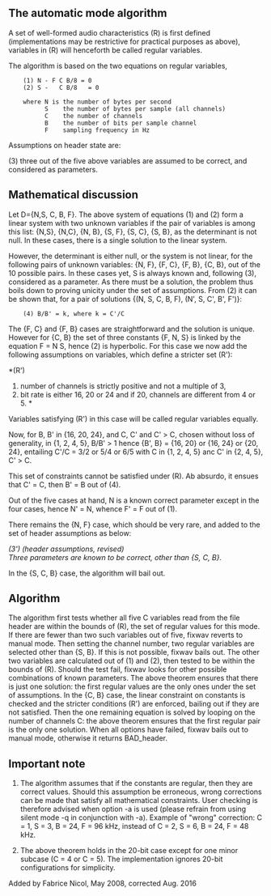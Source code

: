 
The automatic mode algorithm
----------------------------

A set of well-formed audio characteristics (R) is first defined (implementations
may be restrictive for practical purposes as above), variables in (R) will henceforth be called regular
variables.

The algorithm is based on the two equations on regular variables,

        (1) N - F C B/8 = 0
        (2) S -   C B/8   = 0

        where N is the number of bytes per second
              S    the number of bytes per sample (all channels)
              C    the number of channels
              B    the number of bits per sample channel
              F    sampling frequency in Hz

Assumptions on header state are:

(3) three out of the five above variables are assumed to be correct, and considered as parameters.


Mathematical discussion
-----------------------

Let D={N,S, C, B, F}. The above system of equations (1) and (2) form a linear system with two
unknown variables if the pair of variables is among this list:
{N,S}, {N,C}, {N, B}, {S, F}, {S, C}, {S, B}, as the determinant is not null.
In these cases, there is a single solution to the linear system.

However, the determinant is either null, or the system is not linear, for the following pairs of
unknown variables:
{N, F}, {F, C}, {F, B}, {C, B}, out of the 10 possible pairs.
In these cases yet, S is always known and, following (3), considered as a parameter.
As there must be a solution, the problem thus boils down to proving unicity under the set of assumptions.
From (2) it can be shown that, for a pair of solutions {(N, S, C, B, F), (N', S, C', B', F')}:

        (4) B/B' = k, where k = C'/C

The {F, C} and {F, B} cases are straightforward and the solution is unique. However for {C, B} the set
of three constants {F, N, S} is linked by the equation F = N S, hence (2) is hyperbolic.
For this case we now add the following assumptions on variables, which define a stricter set (R'):   
      
*(R')     
1. number of channels is strictly positive and not a multiple of 3,      
2. bit rate is either 16, 20 or 24 and if 20, channels are different from 4 or 5.     *
    
Variables satisfying (R') in this case will be called regular variables equally.   

Now,   for B, B' in {16, 20, 24}, and C, C' and C' > C, chosen without loss of generality, in {1, 2, 4, 5},
B/B' > 1 hence {B', B} = {16, 20} or {16, 24} or {20, 24}, entailing C'/C = 3/2 or 5/4 or 6/5
with C in {1, 2, 4, 5} anc C' in {2, 4, 5}, C' > C.

This set of constraints cannot be satisfied under (R). Ab absurdo, it ensues that C' = C, then B' = B
out of (4).

Out of the five cases at hand, N is a known correct parameter except in the four cases, hence N' = N,
whence F' = F out of (1).

There remains the {N, F} case, which should be very rare, and added to the set of header assumptions as below:    

*(3') (header assumptions, revised)       
Three parameters are known to be correct, other than {S, C, B}.*    

In the {S, C, B} case, the algorithm will bail out.

Algorithm
---------

The algorithm first tests whether all five C variables read from the file header are within the bounds
of (R), the set of regular values for this mode. If there are fewer than two such variables out of five,
fixwav reverts to manual mode.
Then setting the channel number, two regular variables are selected other than {S, B}.
If this is not possible,  fixwav bails out.
The other two variables are calculated out of (1) and (2), then tested to be within the bounds of (R).
Should the test fail, fixwav looks for other possible combinations of known parameters.
The above theorem ensures that there is just one solution: the first regular values are the only ones
under the set of assumptions.
In the {C, B} case, the linear constraint on constants is checked and the stricter conditions (R') are
enforced, bailing out if they are not satisfied. Then the one remaining equation is solved by looping
on the number of channels C: the above theorem ensures that the first regular pair is the only one solution.
When all options have failed, fixwav bails out to manual mode, otherwise it returns BAD_header.

Important note
--------------

1. The algorithm assumes that if the constants are regular, then they are correct values.
Should this assumption be erroneous, wrong corrections can be made that satisfy all mathematical constraints.
User checking is therefore advised when option -a is used (please refrain from using silent mode -q
in conjunction with -a).
Example of "wrong" correction: C = 1, S = 3, B = 24, F = 96 kHz, instead of C = 2, S = 6, B = 24, F = 48 kHz.

2. The above theorem holds in the 20-bit case except for one minor subcase (C = 4 or C = 5).
The implementation ignores 20-bit configurations for simplicity.

Added by Fabrice Nicol, May 2008, corrected Aug. 2016      




